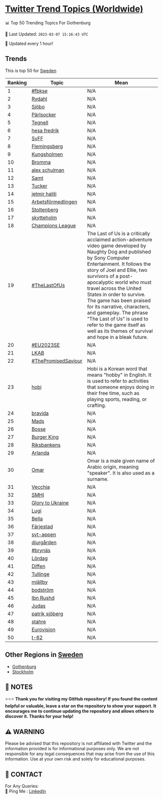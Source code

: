 [Twitter Trend Topics (Worldwide)](https://github.com/ErcinDedeoglu/Twitter-Trend-Topics)
==========


📊 Top 50 Trending Topics For Gothenburg

📆 Last Updated: `2023-03-07 15:16:43 UTC`

🔧 Updated every 1 hour!


## Trends

This is top 50 for [Sweden](</Sweden>)

| Ranking | Topic | Mean |
| ------- | ------------ | ------------ |
| 1 | [#fbkse](http://twitter.com/search?q=%23fbkse) | N/A |
| 2 | [Rydahl](http://twitter.com/search?q=Rydahl) | N/A |
| 3 | [Sjöbo](http://twitter.com/search?q=Sj%c3%b6bo) | N/A |
| 4 | [Pärlsocker](http://twitter.com/search?q=P%c3%a4rlsocker) | N/A |
| 5 | [Tegnell](http://twitter.com/search?q=Tegnell) | N/A |
| 6 | [hesa fredrik](http://twitter.com/search?q=hesa+fredrik) | N/A |
| 7 | [SvFF](http://twitter.com/search?q=SvFF) | N/A |
| 8 | [Flemingsberg](http://twitter.com/search?q=Flemingsberg) | N/A |
| 9 | [Kungsholmen](http://twitter.com/search?q=Kungsholmen) | N/A |
| 10 | [Bromma](http://twitter.com/search?q=Bromma) | N/A |
| 11 | [alex schulman](http://twitter.com/search?q=alex+schulman) | N/A |
| 12 | [Samt](http://twitter.com/search?q=Samt) | N/A |
| 13 | [Tucker](http://twitter.com/search?q=Tucker) | N/A |
| 14 | [jetmir haliti](http://twitter.com/search?q=jetmir+haliti) | N/A |
| 15 | [Arbetsförmedlingen](http://twitter.com/search?q=Arbetsf%c3%b6rmedlingen) | N/A |
| 16 | [Stoltenberg](http://twitter.com/search?q=Stoltenberg) | N/A |
| 17 | [skytteholm](http://twitter.com/search?q=skytteholm) | N/A |
| 18 | [Champions League](http://twitter.com/search?q=Champions+League) | N/A |
| 19 | [#TheLastOfUs](http://twitter.com/search?q=%23TheLastOfUs) | The Last of Us is a critically acclaimed action-adventure video game developed by Naughty Dog and published by Sony Computer Entertainment. It follows the story of Joel and Ellie, two survivors of a post-apocalyptic world who must travel across the United States in order to survive. The game has been praised for its narrative, characters, and gameplay. The phrase "The Last of Us" is used to refer to the game itself as well as its themes of survival and hope in a bleak future. |
| 20 | [#EU2023SE](http://twitter.com/search?q=%23EU2023SE) | N/A |
| 21 | [LKAB](http://twitter.com/search?q=LKAB) | N/A |
| 22 | [#ThePromisedSaviour](http://twitter.com/search?q=%23ThePromisedSaviour) | N/A |
| 23 | [hobi](http://twitter.com/search?q=hobi) | Hobi is a Korean word that means "hobby" in English. It is used to refer to activities that someone enjoys doing in their free time, such as playing sports, reading, or crafting. |
| 24 | [bravida](http://twitter.com/search?q=bravida) | N/A |
| 25 | [Mads](http://twitter.com/search?q=Mads) | N/A |
| 26 | [Bosse](http://twitter.com/search?q=Bosse) | N/A |
| 27 | [Burger King](http://twitter.com/search?q=Burger+King) | N/A |
| 28 | [Riksbankens](http://twitter.com/search?q=Riksbankens) | N/A |
| 29 | [Arlanda](http://twitter.com/search?q=Arlanda) | N/A |
| 30 | [Omar](http://twitter.com/search?q=Omar) | Omar is a male given name of Arabic origin, meaning "speaker". It is also used as a surname. |
| 31 | [Vecchia](http://twitter.com/search?q=Vecchia) | N/A |
| 32 | [SMHI](http://twitter.com/search?q=SMHI) | N/A |
| 33 | [Glory to Ukraine](http://twitter.com/search?q=Glory+to+Ukraine) | N/A |
| 34 | [Lugi](http://twitter.com/search?q=Lugi) | N/A |
| 35 | [Bella](http://twitter.com/search?q=Bella) | N/A |
| 36 | [Färjestad](http://twitter.com/search?q=F%c3%a4rjestad) | N/A |
| 37 | [svt-appen](http://twitter.com/search?q=svt-appen) | N/A |
| 38 | [djurgården](http://twitter.com/search?q=djurg%c3%a5rden) | N/A |
| 39 | [#brynäs](http://twitter.com/search?q=%23bryn%c3%a4s) | N/A |
| 40 | [Lördag](http://twitter.com/search?q=L%c3%b6rdag) | N/A |
| 41 | [Diffen](http://twitter.com/search?q=Diffen) | N/A |
| 42 | [Tullinge](http://twitter.com/search?q=Tullinge) | N/A |
| 43 | [mjällby](http://twitter.com/search?q=mj%c3%a4llby) | N/A |
| 44 | [bodström](http://twitter.com/search?q=bodstr%c3%b6m) | N/A |
| 45 | [Ibn Rushd](http://twitter.com/search?q=Ibn+Rushd) | N/A |
| 46 | [Judas](http://twitter.com/search?q=Judas) | N/A |
| 47 | [patrik sjöberg](http://twitter.com/search?q=patrik+sj%c3%b6berg) | N/A |
| 48 | [stahre](http://twitter.com/search?q=stahre) | N/A |
| 49 | [Eurovision](http://twitter.com/search?q=Eurovision) | N/A |
| 50 | [t-62](http://twitter.com/search?q=t-62) | N/A |



## Other Regions in [Sweden](</Sweden>)

* [Gothenburg](</Sweden/Gothenburg.md>)
* [Stockholm](</Sweden/Stockholm.md>)



## 📝 NOTES

⭐⭐⭐ **Thank you for visiting my GitHub repository! If you found the content helpful or valuable, leave a star on the repository to show your support. It encourages me to continue updating the repository and allows others to discover it. Thanks for your help!**


## ⚠️ WARNING

Please be advised that this repository is not affiliated with Twitter and the information provided is for informational purposes only. We are not responsible for any legal consequences that may arise from the use of this information. Use at your own risk and solely for educational purposes.


## 📨 CONTACT

 For Any Queries:  
            🏓 Ping Me : [LinkedIn](https://www.linkedin.com/in/ercindedeoglu/)
